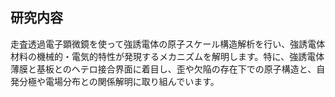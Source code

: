 ## 研究内容

走査透過電子顕微鏡を使って強誘電体の原子スケール構造解析を行い、強誘電体材料の機械的・電気的特性が発現するメカニズムを解明します。特に、強誘電体薄膜と基板とのヘテロ接合界面に着目し、歪や欠陥の存在下での原子構造と、自発分極や電場分布との関係解明に取り組んでいます。

